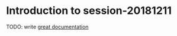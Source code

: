 # Introduction to session-20181211

TODO: write [great documentation](http://jacobian.org/writing/what-to-write/)
